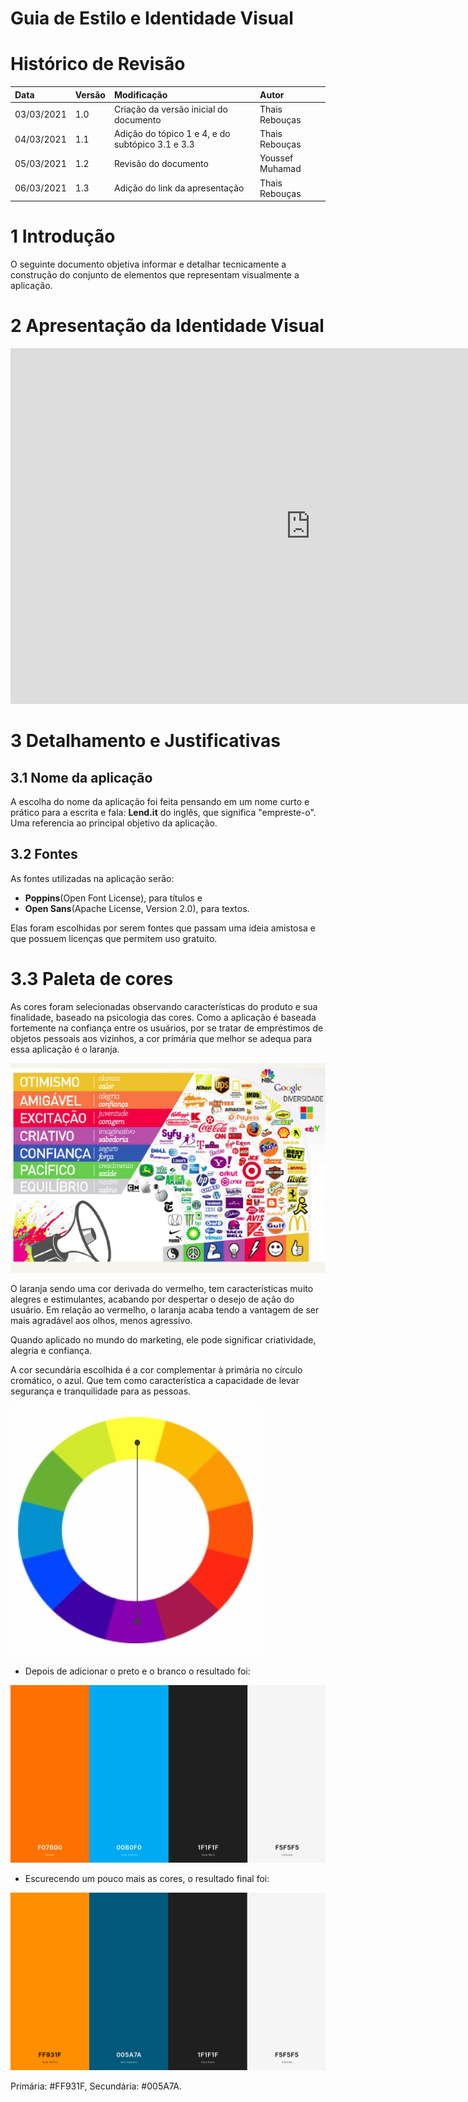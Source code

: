 # Guia de Estilo e Identidade Visual

# Histórico de Revisão

| Data   | Versão | Modificação  | Autor  |
| :- | :- | :- | :- |
| 03/03/2021 | 1.0 | Criação da versão inicial do documento | Thais Rebouças |
| 04/03/2021 | 1.1 | Adição do tópico 1 e 4, e do subtópico 3.1 e 3.3 | Thais Rebouças |
| 05/03/2021 | 1.2 | Revisão do documento | Youssef Muhamad |
| 06/03/2021 | 1.3 | Adição do link da apresentação | Thais Rebouças |


# 1 Introdução
O seguinte documento objetiva informar e detalhar tecnicamente a construção do conjunto de elementos que representam visualmente a aplicação.

# 2 Apresentação da Identidade Visual
<iframe src="https://docs.google.com/presentation/d/1TAPAFwuNAQyJIA_cmxViIjyWL4yyMdaiHPi4Km1c5iA/edit#slide=id.gc557867b65_0_81" frameborder="0" width="960" height="569" allowfullscreen="true" mozallowfullscreen="true" webkitallowfullscreen="true"></iframe> 

# 3 Detalhamento e Justificativas

## 3.1 Nome da aplicação
A escolha do nome da aplicação foi feita pensando em um nome curto e prático para a escrita e fala: **Lend.it** do inglês, que significa "empreste-o". Uma referencia ao principal objetivo da aplicação.

## 3.2 Fontes

As fontes utilizadas na aplicação serão:

 - **Poppins**(Open Font License), para títulos e 
 - **Open Sans**(Apache License, Version 2.0), para textos. 

Elas foram escolhidas por serem fontes que passam uma ideia amistosa e que possuem licenças que permitem uso gratuito.


# 3.3 Paleta de cores

As cores foram selecionadas observando características do produto e sua finalidade, baseado na psicologia das cores.
Como a aplicação é baseada fortemente na confiança entre os usuários, por se tratar de empréstimos de objetos pessoais aos vizinhos, a cor primária que melhor se adequa para essa aplicação é o laranja.

![psicologia das cores](../../assets/img/identidade_visual/psicologia_cores.png)

O laranja sendo uma cor derivada do vermelho, tem características muito alegres e estimulantes, acabando por despertar o desejo de ação do usuário. Em relação ao vermelho, o laranja acaba tendo a vantagem de ser mais agradável aos olhos, menos agressivo.

Quando aplicado no mundo do marketing, ele pode significar criatividade, alegria e confiança.

A cor secundária escolhida é a cor complementar à primária no círculo cromático, o azul. Que tem como característica a capacidade de levar segurança e tranquilidade para as pessoas.

![paleta de cores](../../assets/img/identidade_visual/complementar.png)

* Depois de adicionar o preto e o branco o resultado foi:

![paleta de cores](../../assets/img/identidade_visual/primeira.png)

* Escurecendo um pouco mais as cores, o resultado final foi:

![paleta de cores](../../assets/img/identidade_visual/paleta_cores.png)

Primária: #FF931F,
Secundária: #005A7A.

